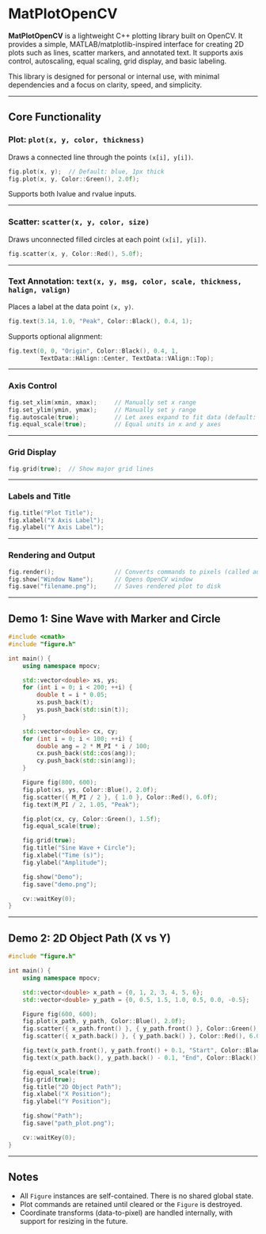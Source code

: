 # MatPlotOpenCV

**MatPlotOpenCV** is a lightweight C++ plotting library built on OpenCV. It provides a simple, MATLAB/matplotlib-inspired interface for creating 2D plots such as lines, scatter markers, and annotated text. It supports axis control, autoscaling, equal scaling, grid display, and basic labeling.

This library is designed for personal or internal use, with minimal dependencies and a focus on clarity, speed, and simplicity.

---

## Core Functionality

### Plot: `plot(x, y, color, thickness)`

Draws a connected line through the points `(x[i], y[i])`.

```cpp
fig.plot(x, y);  // Default: blue, 1px thick
fig.plot(x, y, Color::Green(), 2.0f);
```

Supports both lvalue and rvalue inputs.

---

### Scatter: `scatter(x, y, color, size)`

Draws unconnected filled circles at each point `(x[i], y[i])`.

```cpp
fig.scatter(x, y, Color::Red(), 5.0f);
```

---

### Text Annotation: `text(x, y, msg, color, scale, thickness, halign, valign)`

Places a label at the data point `(x, y)`.

```cpp
fig.text(3.14, 1.0, "Peak", Color::Black(), 0.4, 1);
```

Supports optional alignment:
```cpp
fig.text(0, 0, "Origin", Color::Black(), 0.4, 1,
         TextData::HAlign::Center, TextData::VAlign::Top);
```

---

### Axis Control

```cpp
fig.set_xlim(xmin, xmax);     // Manually set x range
fig.set_ylim(ymin, ymax);     // Manually set y range
fig.autoscale(true);          // Let axes expand to fit data (default: true)
fig.equal_scale(true);        // Equal units in x and y axes
```

---

### Grid Display

```cpp
fig.grid(true);  // Show major grid lines
```

---

### Labels and Title

```cpp
fig.title("Plot Title");
fig.xlabel("X Axis Label");
fig.ylabel("Y Axis Label");
```

---

### Rendering and Output

```cpp
fig.render();                 // Converts commands to pixels (called automatically)
fig.show("Window Name");      // Opens OpenCV window
fig.save("filename.png");     // Saves rendered plot to disk
```

---

## Demo 1: Sine Wave with Marker and Circle

```cpp
#include <cmath>
#include "figure.h"

int main() {
    using namespace mpocv;

    std::vector<double> xs, ys;
    for (int i = 0; i < 200; ++i) {
        double t = i * 0.05;
        xs.push_back(t);
        ys.push_back(std::sin(t));
    }

    std::vector<double> cx, cy;
    for (int i = 0; i < 100; ++i) {
        double ang = 2 * M_PI * i / 100;
        cx.push_back(std::cos(ang));
        cy.push_back(std::sin(ang));
    }

    Figure fig(800, 600);
    fig.plot(xs, ys, Color::Blue(), 2.0f);
    fig.scatter({ M_PI / 2 }, { 1.0 }, Color::Red(), 6.0f);
    fig.text(M_PI / 2, 1.05, "Peak");

    fig.plot(cx, cy, Color::Green(), 1.5f);
    fig.equal_scale(true);

    fig.grid(true);
    fig.title("Sine Wave + Circle");
    fig.xlabel("Time (s)");
    fig.ylabel("Amplitude");

    fig.show("Demo");
    fig.save("demo.png");

    cv::waitKey(0);
}
```

---

## Demo 2: 2D Object Path (X vs Y)

```cpp
#include "figure.h"

int main() {
    using namespace mpocv;

    std::vector<double> x_path = {0, 1, 2, 3, 4, 5, 6};
    std::vector<double> y_path = {0, 0.5, 1.5, 1.0, 0.5, 0.0, -0.5};

    Figure fig(600, 600);
    fig.plot(x_path, y_path, Color::Blue(), 2.0f);
    fig.scatter({ x_path.front() }, { y_path.front() }, Color::Green(), 6.0f);
    fig.scatter({ x_path.back() }, { y_path.back() }, Color::Red(), 6.0f);

    fig.text(x_path.front(), y_path.front() + 0.1, "Start", Color::Black());
    fig.text(x_path.back(), y_path.back() - 0.1, "End", Color::Black());

    fig.equal_scale(true);
    fig.grid(true);
    fig.title("2D Object Path");
    fig.xlabel("X Position");
    fig.ylabel("Y Position");

    fig.show("Path");
    fig.save("path_plot.png");

    cv::waitKey(0);
}
```

---

## Notes

- All `Figure` instances are self-contained. There is no shared global state.
- Plot commands are retained until cleared or the `Figure` is destroyed.
- Coordinate transforms (data-to-pixel) are handled internally, with support for resizing in the future.
